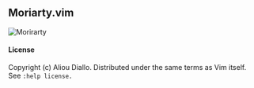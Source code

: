## Moriarty.vim

![Morirarty](http://i.imgur.com/mNFWkYz.png)

#### License
Copyright (c) Aliou Diallo. Distributed under the same terms as Vim itself. See `:help license.`
